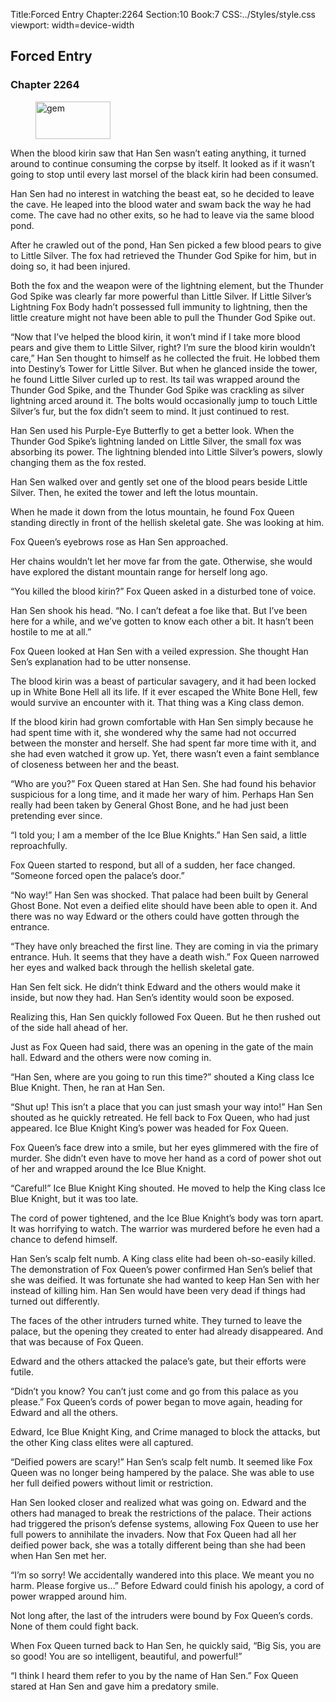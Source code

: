 Title:Forced Entry 
Chapter:2264 
Section:10 
Book:7 
CSS:../Styles/style.css 
viewport: width=device-width
  
## Forced Entry
### Chapter 2264 
<figure>
	<img src="../Images/gem.gif" alt="gem" id="gem" width="120" height="60" />
</figure>
  

  
  When the blood kirin saw that Han Sen wasn’t eating anything, it turned around to continue consuming the corpse by itself. It looked as if it wasn’t going to stop until every last morsel of the black kirin had been consumed.

Han Sen had no interest in watching the beast eat, so he decided to leave the cave. He leaped into the blood water and swam back the way he had come. The cave had no other exits, so he had to leave via the same blood pond.

After he crawled out of the pond, Han Sen picked a few blood pears to give to Little Silver. The fox had retrieved the Thunder God Spike for him, but in doing so, it had been injured.

Both the fox and the weapon were of the lightning element, but the Thunder God Spike was clearly far more powerful than Little Silver. If Little Silver’s Lightning Fox Body hadn’t possessed full immunity to lightning, then the little creature might not have been able to pull the Thunder God Spike out.

“Now that I’ve helped the blood kirin, it won’t mind if I take more blood pears and give them to Little Silver, right? I’m sure the blood kirin wouldn’t care,” Han Sen thought to himself as he collected the fruit. He lobbed them into Destiny’s Tower for Little Silver. But when he glanced inside the tower, he found Little Silver curled up to rest. Its tail was wrapped around the Thunder God Spike, and the Thunder God Spike was crackling as silver lightning arced around it. The bolts would occasionally jump to touch Little Silver’s fur, but the fox didn’t seem to mind. It just continued to rest.

Han Sen used his Purple-Eye Butterfly to get a better look. When the Thunder God Spike’s lightning landed on Little Silver, the small fox was absorbing its power. The lightning blended into Little Silver’s powers, slowly changing them as the fox rested.

Han Sen walked over and gently set one of the blood pears beside Little Silver. Then, he exited the tower and left the lotus mountain.

When he made it down from the lotus mountain, he found Fox Queen standing directly in front of the hellish skeletal gate. She was looking at him.

Fox Queen’s eyebrows rose as Han Sen approached.

Her chains wouldn’t let her move far from the gate. Otherwise, she would have explored the distant mountain range for herself long ago.

“You killed the blood kirin?” Fox Queen asked in a disturbed tone of voice.

Han Sen shook his head. “No. I can’t defeat a foe like that. But I’ve been here for a while, and we’ve gotten to know each other a bit. It hasn’t been hostile to me at all.”

Fox Queen looked at Han Sen with a veiled expression. She thought Han Sen’s explanation had to be utter nonsense.

The blood kirin was a beast of particular savagery, and it had been locked up in White Bone Hell all its life. If it ever escaped the White Bone Hell, few would survive an encounter with it. That thing was a King class demon.

If the blood kirin had grown comfortable with Han Sen simply because he had spent time with it, she wondered why the same had not occurred between the monster and herself. She had spent far more time with it, and she had even watched it grow up. Yet, there wasn’t even a faint semblance of closeness between her and the beast.

“Who are you?” Fox Queen stared at Han Sen. She had found his behavior suspicious for a long time, and it made her wary of him. Perhaps Han Sen really had been taken by General Ghost Bone, and he had just been pretending ever since.

“I told you; I am a member of the Ice Blue Knights.” Han Sen said, a little reproachfully.

Fox Queen started to respond, but all of a sudden, her face changed. “Someone forced open the palace’s door.”

“No way!” Han Sen was shocked. That palace had been built by General Ghost Bone. Not even a deified elite should have been able to open it. And there was no way Edward or the others could have gotten through the entrance.

“They have only breached the first line. They are coming in via the primary entrance. Huh. It seems that they have a death wish.” Fox Queen narrowed her eyes and walked back through the hellish skeletal gate.

Han Sen felt sick. He didn’t think Edward and the others would make it inside, but now they had. Han Sen’s identity would soon be exposed.

Realizing this, Han Sen quickly followed Fox Queen. But he then rushed out of the side hall ahead of her.

Just as Fox Queen had said, there was an opening in the gate of the main hall. Edward and the others were now coming in.

“Han Sen, where are you going to run this time?” shouted a King class Ice Blue Knight. Then, he ran at Han Sen.

“Shut up! This isn’t a place that you can just smash your way into!” Han Sen shouted as he quickly retreated. He fell back to Fox Queen, who had just appeared. Ice Blue Knight King’s power was headed for Fox Queen.

Fox Queen’s face drew into a smile, but her eyes glimmered with the fire of murder. She didn’t even have to move her hand as a cord of power shot out of her and wrapped around the Ice Blue Knight.

“Careful!” Ice Blue Knight King shouted. He moved to help the King class Ice Blue Knight, but it was too late.

The cord of power tightened, and the Ice Blue Knight’s body was torn apart. It was horrifying to watch. The warrior was murdered before he even had a chance to defend himself.

Han Sen’s scalp felt numb. A King class elite had been oh-so-easily killed. The demonstration of Fox Queen’s power confirmed Han Sen’s belief that she was deified. It was fortunate she had wanted to keep Han Sen with her instead of killing him. Han Sen would have been very dead if things had turned out differently.

The faces of the other intruders turned white. They turned to leave the palace, but the opening they created to enter had already disappeared. And that was because of Fox Queen.

Edward and the others attacked the palace’s gate, but their efforts were futile.

“Didn’t you know? You can’t just come and go from this palace as you please.” Fox Queen’s cords of power began to move again, heading for Edward and all the others.

Edward, Ice Blue Knight King, and Crime managed to block the attacks, but the other King class elites were all captured.

“Deified powers are scary!” Han Sen’s scalp felt numb. It seemed like Fox Queen was no longer being hampered by the palace. She was able to use her full deified powers without limit or restriction.

Han Sen looked closer and realized what was going on. Edward and the others had managed to break the restrictions of the palace. Their actions had triggered the prison’s defense systems, allowing Fox Queen to use her full powers to annihilate the invaders. Now that Fox Queen had all her deified power back, she was a totally different being than she had been when Han Sen met her.

“I’m so sorry! We accidentally wandered into this place. We meant you no harm. Please forgive us…” Before Edward could finish his apology, a cord of power wrapped around him.

Not long after, the last of the intruders were bound by Fox Queen’s cords. None of them could fight back.

When Fox Queen turned back to Han Sen, he quickly said, “Big Sis, you are so good! You are so intelligent, beautiful, and powerful!”

“I think I heard them refer to you by the name of Han Sen.” Fox Queen stared at Han Sen and gave him a predatory smile.
